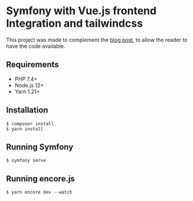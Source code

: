 # Symfony with Vue.js frontend Integration and tailwindcss

This project was made to complement the [blog post](https://devblog.pedro.resende.biz/symfony-with-vuejs-frontend-integration/), to allow
the reader to have the code available.

## Requirements

- PHP 7.4+
- Node.js 12+
- Yarn 1.21+

## Installation

```
$ composer install
$ yarn install
```

## Running Symfony

```
$ symfony serve
```

## Running encore.js

```
$ yarn encore dev --watch
```